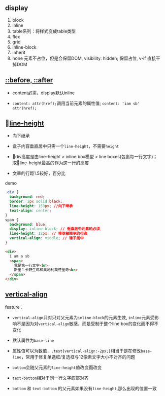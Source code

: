 [vertical-align]:https://www.zhangxinxu.com/wordpress/2010/05/%E6%88%91%E5%AF%B9css-vertical-align%E7%9A%84%E4%B8%80%E4%BA%9B%E7%90%86%E8%A7%A3%E4%B8%8E%E8%AE%A4%E8%AF%86%EF%BC%88%E4%B8%80%EF%BC%89/

[line-height]:https://www.zhangxinxu.com/wordpress/2009/11/css%E8%A1%8C%E9%AB%98line-height%E7%9A%84%E4%B8%80%E4%BA%9B%E6%B7%B1%E5%85%A5%E7%90%86%E8%A7%A3%E5%8F%8A%E5%BA%94%E7%94%A8/

[::before, ::after]:https://www.cnblogs.com/starof/p/4459991.html

## display

1. block
2. inline
3. table系列：将样式变成table类型
4. flex
5. grid
6. inline-block
7. inherit
8. none 元素不占位，但是会保留DOM, visibility: hidden; 保留占位, v-if 直接干掉DOM

## [::before, ::after]

- content必需，display默认inline

- `content: attr(href);`调用当前元素的属性值; `content: 'iam sb' attr(href);`

## [line-height]

- 向下继承

- 盒子内容垂直居中只需一个`line-height`，不需要`height`

- div高度是由line-height > inline box模型 > line boxes(包裹每一行文字)；取line-height最高的作为这一行的高度

- 文章的行距1.5较好，百分比

demo

```css
.div {
  background: red;
  border: 2px solid black;
  line-height: 150px; //向下继承
  text-align: center;
}
span {
  background: blue;
  display: inline-block; // 垂直居中元素的必须
  line-height: 12px; // 修改被继承的行高
  vertical-align: middle; // 锤子居中
}
```

```html
<div>
  i am a sb
  <span>
    我是第一行文字<br>
    斯里兰卡野生鸡和奥地利莫德里奇<br>
  </span>
</div>
```

## [vertical-align]

feature：
- `vertical-align`只对只对父元素为`inline-block`的元素生效, `inline`元素受影响不是因为对`vertical-align`敏感，而是受制于整个line box的变化而不得不变化

- 默认属性为`base-line`

- 属性值可以为数值，`.test{vertical-align:-2px;}`相当于是在修改`base-line`，常用于修复单选框/复选框与12像素文字大小不对齐的问题
- `bottom`会随父元素的`line-height`值改变而改变

- `text-bottom`相对于同一行文字底部对齐

- `bottom` 和 `text-bottom` 的父元素如果没有`line-height`,那么出现的位置一致


